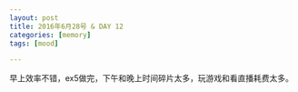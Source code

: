 ```yaml
---
layout: post
title: 2016年6月28号 & DAY 12 
categories: [memory]
tags: [mood]

---
```


早上效率不错，ex5做完，下午和晚上时间碎片太多，玩游戏和看直播耗费太多。
